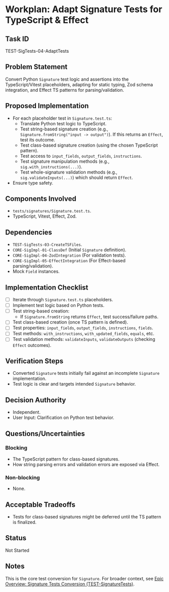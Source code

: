 # Workplan: Adapt Signature Tests for TypeScript & Effect

## Task ID
TEST-SigTests-04-AdaptTests

## Problem Statement
Convert Python `Signature` test logic and assertions into the TypeScript/Vitest placeholders, adapting for static typing, Zod schema integration, and Effect TS patterns for parsing/validation.

## Proposed Implementation
- For each placeholder test in `Signature.test.ts`:
    - Translate Python test logic to TypeScript.
    - Test string-based signature creation (e.g., `Signature.fromString("input -> output")`). If this returns an `Effect`, test its outcome.
    - Test class-based signature creation (using the chosen TypeScript pattern).
    - Test access to `input_fields`, `output_fields`, `instructions`.
    - Test signature manipulation methods (e.g., `sig.with_instructions(...)`).
    - Test whole-signature validation methods (e.g., `sig.validateInputs(...)`) which should return `Effect`.
- Ensure type safety.

## Components Involved
- `tests/signatures/Signature.test.ts`.
- TypeScript, Vitest, Effect, Zod.

## Dependencies
- `TEST-SigTests-03-CreateTSFiles`.
- `CORE-SigImpl-01-ClassDef` (Initial `Signature` definition).
- `CORE-SigImpl-04-ZodIntegration` (For validation tests).
- `CORE-SigImpl-05-EffectIntegration` (For Effect-based parsing/validation).
- Mock `Field` instances.

## Implementation Checklist
- [ ] Iterate through `Signature.test.ts` placeholders.
- [ ] Implement test logic based on Python tests.
- [ ] Test string-based creation:
    - If `Signature.fromString` returns `Effect`, test success/failure paths.
- [ ] Test class-based creation (once TS pattern is defined).
- [ ] Test properties: `input_fields`, `output_fields`, `instructions`, `fields`.
- [ ] Test methods: `with_instructions`, `with_updated_fields`, `equals`, etc.
- [ ] Test validation methods: `validateInputs`, `validateOutputs` (checking `Effect` outcomes).

## Verification Steps
- Converted `Signature` tests initially fail against an incomplete `Signature` implementation.
- Test logic is clear and targets intended `Signature` behavior.

## Decision Authority
- Independent.
- User Input: Clarification on Python test behavior.

## Questions/Uncertainties
### Blocking
- The TypeScript pattern for class-based signatures.
- How string parsing errors and validation errors are exposed via Effect.

### Non-blocking
- None.

## Acceptable Tradeoffs
- Tests for class-based signatures might be deferred until the TS pattern is finalized.

## Status
Not Started

## Notes
This is the core test conversion for `Signature`.
For broader context, see [Epic Overview: Signature Tests Conversion (TEST-SignatureTests)](../../docs/planning/workplans/TEST-SignatureTests.md).